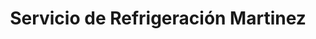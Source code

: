 ---
title: "Servicio de Refrigeración Martinez"
url: /lourdes/servicio-de-refrigeracion-martinez/
shop: general
---